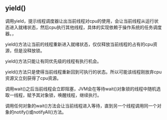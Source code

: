 ## yield()

调用yield，提示线程调度器让出当前线程对cpu的使用，会让当前线程从运行状态进入就绪状态，然后cpu执行其他线程，具体的实现依赖于操作系统的任务调度器。，

yield()方法让当前的线程重新进入就绪状态，仅仅释放当前线程的占有的cpu资源，但是没释放锁。

yield()方法只能让有同优先级的线程有执行机会。

yield()方法只是使得当前线程重新回到可执行的状态。所以可能该线程刚放弃cpu资源又立刻获得了cpu资源。

调用wait()之后当前线程会立即阻塞，JVM会在等待wait()对象锁的线程中随机选取一线程，赋予其对象锁，唤醒线程，继续执行。

调用任何对象的wait()方法会让当前线程进入等待，直到另一个线程调用同一个对象的notify()或notifyAll()方法。
